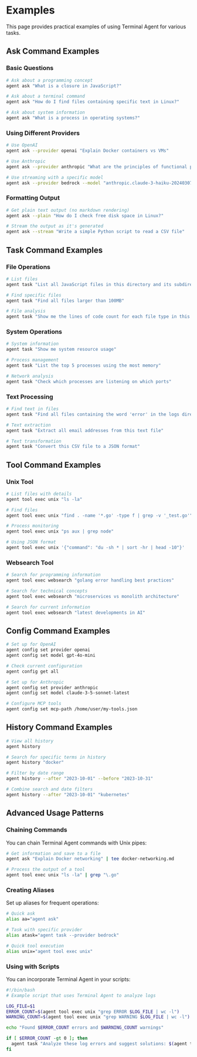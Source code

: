 # Examples

This page provides practical examples of using Terminal Agent for various tasks.

## Ask Command Examples

### Basic Questions

```sh
# Ask about a programming concept
agent ask "What is a closure in JavaScript?"

# Ask about a terminal command
agent ask "How do I find files containing specific text in Linux?"

# Ask about system information
agent ask "What is a process in operating systems?"
```

### Using Different Providers

```sh
# Use OpenAI
agent ask --provider openai "Explain Docker containers vs VMs"

# Use Anthropic
agent ask --provider anthropic "What are the principles of functional programming?"

# Use streaming with a specific model
agent ask --provider bedrock --model "anthropic.claude-3-haiku-20240307-v1:0" --stream "Explain distributed systems"
```

### Formatting Output

```sh
# Get plain text output (no markdown rendering)
agent ask --plain "How do I check free disk space in Linux?"

# Stream the output as it's generated
agent ask --stream "Write a simple Python script to read a CSV file"
```

## Task Command Examples

### File Operations

```sh
# List files
agent task "List all JavaScript files in this directory and its subdirectories"

# Find specific files
agent task "Find all files larger than 100MB"

# File analysis
agent task "Show me the lines of code count for each file type in this project"
```

### System Operations

```sh
# System information
agent task "Show me system resource usage"

# Process management
agent task "List the top 5 processes using the most memory"

# Network analysis
agent task "Check which processes are listening on which ports"
```

### Text Processing

```sh
# Find text in files
agent task "Find all files containing the word 'error' in the logs directory"

# Text extraction
agent task "Extract all email addresses from this text file"

# Text transformation
agent task "Convert this CSV file to a JSON format"
```

## Tool Command Examples

### Unix Tool

```sh
# List files with details
agent tool exec unix "ls -la"

# Find files
agent tool exec unix "find . -name '*.go' -type f | grep -v '_test.go'"

# Process monitoring
agent tool exec unix "ps aux | grep node"

# Using JSON format
agent tool exec unix '{"command": "du -sh * | sort -hr | head -10"}'
```

### Websearch Tool

```sh
# Search for programming information
agent tool exec websearch "golang error handling best practices"

# Search for technical concepts
agent tool exec websearch "microservices vs monolith architecture"

# Search for current information
agent tool exec websearch "latest developments in AI"
```

## Config Command Examples

```sh
# Set up for OpenAI
agent config set provider openai
agent config set model gpt-4o-mini

# Check current configuration
agent config get all

# Set up for Anthropic
agent config set provider anthropic
agent config set model claude-3-5-sonnet-latest

# Configure MCP tools
agent config set mcp-path /home/user/my-tools.json
```

## History Command Examples

```sh
# View all history
agent history

# Search for specific terms in history
agent history "docker"

# Filter by date range
agent history --after "2023-10-01" --before "2023-10-31"

# Combine search and date filters
agent history --after "2023-10-01" "kubernetes"
```

## Advanced Usage Patterns

### Chaining Commands

You can chain Terminal Agent commands with Unix pipes:

```sh
# Get information and save to a file
agent ask "Explain Docker networking" | tee docker-networking.md

# Process the output of a tool
agent tool exec unix "ls -la" | grep "\.go"
```

### Creating Aliases

Set up aliases for frequent operations:

```sh
# Quick ask
alias aa="agent ask"

# Task with specific provider
alias atask="agent task --provider bedrock"

# Quick tool execution
alias unix="agent tool exec unix"
```

### Using with Scripts

You can incorporate Terminal Agent in your scripts:

```bash
#!/bin/bash
# Example script that uses Terminal Agent to analyze logs

LOG_FILE=$1
ERROR_COUNT=$(agent tool exec unix "grep ERROR $LOG_FILE | wc -l")
WARNING_COUNT=$(agent tool exec unix "grep WARNING $LOG_FILE | wc -l")

echo "Found $ERROR_COUNT errors and $WARNING_COUNT warnings"

if [ $ERROR_COUNT -gt 0 ]; then
  agent task "Analyze these log errors and suggest solutions: $(agent tool exec unix "grep ERROR $LOG_FILE | head -10")"
fi
```
